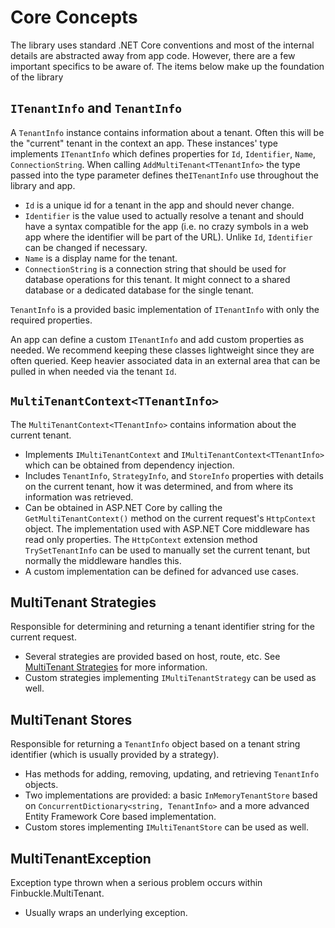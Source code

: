 # Core Concepts

The library uses standard .NET Core conventions and most of the internal details are abstracted away from app code.
However, there are a few important specifics to be aware of. The items below make up the foundation of the library

## `ITenantInfo` and `TenantInfo`

A `TenantInfo` instance contains information about a tenant. Often this will be the "current" tenant in the context an
app. These instances' type implements `ITenantInfo` which defines properties
for `Id`, `Identifier`, `Name`, `ConnectionString`. When calling `AddMultiTenant<TTenantInfo>` the type passed into the
type parameter defines the`ITenantInfo` use throughout the library and app.

* `Id` is a unique id for a tenant in the app and should never change.
* `Identifier` is the value used to actually resolve a tenant and should have a syntax compatible for the app (i.e. no
  crazy symbols in a web app where the identifier will be part of the URL). Unlike `Id`, `Identifier` can be changed if
  necessary.
* `Name` is a display name for the tenant.
* `ConnectionString` is a connection string that should be used for database operations for this tenant. It might
  connect to a shared database or a dedicated database for the single tenant.

`TenantInfo` is a provided basic implementation of `ITenantInfo` with only the required properties.

An app can define a custom `ITenantInfo` and add custom properties as needed. We recommend keeping these
classes lightweight since they are often queried. Keep heavier associated data in an external area that can be pulled in
when needed via the tenant `Id`.

## `MultiTenantContext<TTenantInfo>`

The `MultiTenantContext<TTenantInfo>` contains information about the current tenant.

* Implements `IMultiTenantContext` and `IMultiTenantContext<TTenantInfo>` which can be obtained from dependency injection.
* Includes `TenantInfo`, `StrategyInfo`, and `StoreInfo` properties with details on the current tenant, how it was
  determined, and from where its information was retrieved.
* Can be obtained in ASP.NET Core by calling the `GetMultiTenantContext()` method on the current request's `HttpContext`
  object. The implementation used with ASP.NET Core middleware has read only properties. The `HttpContext` extension
  method `TrySetTenantInfo` can be used to manually set the current tenant, but normally the middleware handles this.
* A custom implementation can be defined for advanced use cases.

## MultiTenant Strategies

Responsible for determining and returning a tenant identifier string for the current request.

* Several strategies are provided based on host, route, etc. See [MultiTenant Strategies](Strategies) for more
  information.
* Custom strategies implementing `IMultiTenantStrategy` can be used as well.

## MultiTenant Stores

Responsible for returning a `TenantInfo` object based on a tenant string identifier (which is usually provided by a
strategy).

* Has methods for adding, removing, updating, and retrieving `TenantInfo` objects.
* Two implementations are provided: a basic `InMemoryTenantStore` based on `ConcurrentDictionary<string, TenantInfo>`
  and a more advanced Entity Framework Core based implementation.
* Custom stores implementing `IMultiTenantStore` can be used as well.

## MultiTenantException

Exception type thrown when a serious problem occurs within Finbuckle.MultiTenant.

* Usually wraps an underlying exception.
